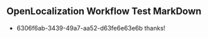 ## OpenLocalization Workflow Test MarkDown
* 6306f6ab-3439-49a7-aa52-d63fe6e63e6b thanks!

<!--HONumber=Jul16_HO4-->


